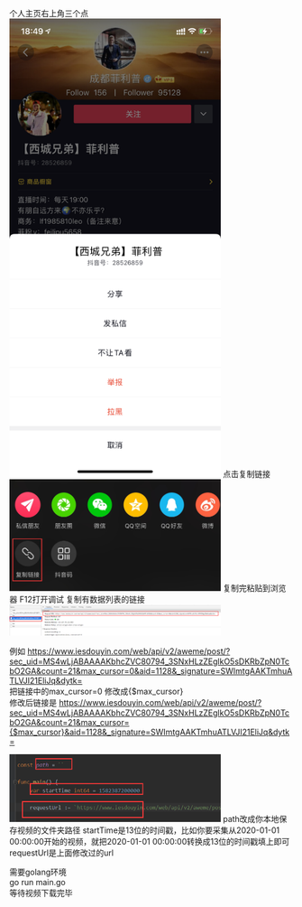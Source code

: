 个人主页右上角三个点
<img src="https://github.com/chengshihard/douyin-video-download/blob/main/images/IMG_5052.PNG?raw=true" width="375">
点击复制链接
<img src="https://github.com/chengshihard/douyin-video-download/blob/main/images/QQ%E6%88%AA%E5%9B%BE20210319185702.png?raw=true" width="375">
复制完粘贴到浏览器 F12打开调试 复制有数据列表的链接
<img src="https://github.com/chengshihard/douyin-video-download/blob/main/images/QQ%E6%88%AA%E5%9B%BE20210319185444.png?raw=true" width="375">

例如 https://www.iesdouyin.com/web/api/v2/aweme/post/?sec_uid=MS4wLjABAAAAKbhcZVC80794_3SNxHLzZEglkO5sDKRbZpN0TcbO2GA&count=21&max_cursor=0&aid=1128&_signature=SWImtgAAKTmhuATLVJI21EliJq&dytk=  
把链接中的max_cursor=0 修改成{$max_cursor}  
修改后链接是 https://www.iesdouyin.com/web/api/v2/aweme/post/?sec_uid=MS4wLjABAAAAKbhcZVC80794_3SNxHLzZEglkO5sDKRbZpN0TcbO2GA&count=21&max_cursor={$max_cursor}&aid=1128&_signature=SWImtgAAKTmhuATLVJI21EliJq&dytk=  

<img src="https://github.com/chengshihard/douyin-video-download/blob/main/images/QQ%E6%88%AA%E5%9B%BE20210319190950.png?raw=true" width="375">
path改成你本地保存视频的文件夹路径     
startTime是13位的时间戳，比如你要采集从2020-01-01 00:00:00开始的视频，就把2020-01-01 00:00:00转换成13位的时间戳填上即可    
requestUrl是上面修改过的url    

需要golang环境  
go run main.go   
等待视频下载完毕  
